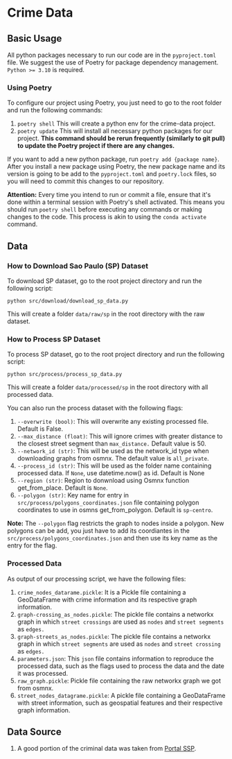 # Crime Data

## Basic Usage

All python packages necessary to run our code are in the `pyproject.toml` file. We suggest the use of Poetry for package dependency management. `Python >= 3.10` is required.

### Using Poetry

To configure our project using Poetry, you just need to go to the root folder and run the following commands:

1. `poetry shell`
This will create a python env for the crime-data project.
2. `poetry update` This will install all necessary python packages for our project. **This command should be rerun frequently (similarly to git pull) to update the Poetry project if there are any changes.**

If you want to add a new python package, run `poetry add {package name}`. After you install a new package using Poetry, the new package name and its version is going to be add to the  `pyproject.toml` and `poetry.lock` files, so you will need to commit this changes to our repository. 

**Attention:** Every time you intend to run or commit a file, ensure that it's done within a terminal session with Poetry's shell activated. This means you should run `poetry shell` before executing any commands or making changes to the code. This process is akin to using the `conda activate` command.

## Data

### How to Download Sao Paulo (SP) Dataset

To download SP dataset, go to the root project directory and run the following script:

```
python src/download/download_sp_data.py
```

This will create a folder `data/raw/sp` in the root directory with the raw dataset.

### How to Process SP Dataset

To process SP dataset, go to the root project directory and run the following script:

```
python src/process/process_sp_data.py
```

This will create a folder `data/processed/sp` in the root directory with all processed data.

You can also run the process dataset with the following flags:

1. `--overwrite (bool)`: This will overwrite any existing processed file. Default is False.
2. `--max_distance (float)`: This will ignore crimes with greater distance to the closest street segment than `max_distance.` Default value is 50.
3. `--network_id (str)`: This will be used as the network_id type when downloading graphs from osmnx. The default value is `all_private`.
4. `--process_id (str)`: This will be used as the folder name containing processed data. If `None`, use datetime.now() as id. Default is None
5. `--region (str)`: Region to donwnload using Osmnx function get_from_place. Default is `None`.
6. `--polygon (str)`: Key name for entry in `src/process/polygons_coordinates.json` file containing polygon coordinates to use in osmns get_from_polygon. Default is `sp-centro`.

**Note:** The `--polygon` flag restricts the graph to nodes inside a polygon. New polygons can be add, you just have to add its coordiantes in the `src/process/polygons_coordinates.json` and then use its key name as the entry for the flag.

### Processed Data

As output of our processing script, we have the following files:

1. `crime_nodes_datarame.pickle`: It is a Pickle file containing a GeoDataFrame with crime information and its respective graph information.
2. `graph-crossing_as_nodes.pickle`: The pickle file contains a networkx graph in which `street crossings` are used as `nodes` and `street segments` as `edges.`
3. `graph-streets_as_nodes.pickle`: The pickle file contains a networkx graph in which `street segments` are used as `nodes` and `street crossing` as `edges.`
4. `parameters.json`: This `json` file contains information to reproduce the processed data, such as the flags used to process the data and the date it was processed.
5. `raw_graph.pickle`: Pickle file containing the raw networkx graph we got from osmnx.
6. `street_nodes_datagrame.pickle`: A pickle file containing a GeoDataFrame with street information, such as geospatial features and their respective graph information.

## Data Source

1. A good portion of the criminal data was taken from [Portal SSP](https://www.ssp.sp.gov.br/estatistica/consultas).

